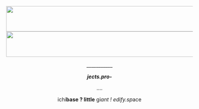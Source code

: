 <a href="https://stats.edify.space">
  <img src="https://stats.edify.space/barchart.svg?b=1d4ed820" style="width:3000px;height:69px;">
  <img src="https://stats.edify.space/bucket-timeline.svg?b=1d4ed820" style="width:3000px;height:69px;">
</a>

<p align="center">___________</p>
<p align="center"><i><b>jects.pro-</b></i></p>
<p align="center">....</p>
<p align="center">ichi<b>base ? little</b> gi<i>ant ! edify.sp</i>ace</p>
